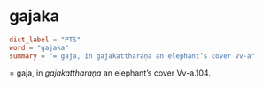 # gajaka

``` toml
dict_label = "PTS"
word = "gajaka"
summary = "= gaja, in gajakattharaṇa an elephant’s cover Vv-a"
```

= gaja, in *gajakattharaṇa* an elephant’s cover Vv\-a.104.

